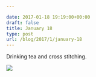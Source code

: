 ```yaml
---

date: 2017-01-18 19:19:00+00:00
draft: false
title: January 18
type: post
url: /blog/2017/1/january-18
---
```


Drinking tea and cross stitching.


  
![](/images/2017-01-18-20171january-18/image-asset.jpeg)

